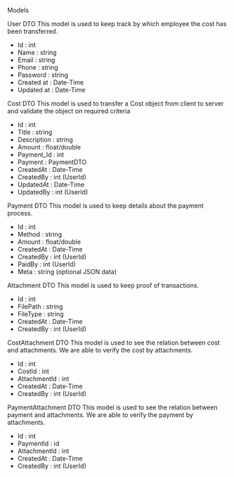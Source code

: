 Models 

User DTO
This model is used to keep track by which employee the cost has been transferred.
* Id : int
* Name : string
* Email : string
* Phone : string
* Password : string
* Created at : Date-Time
* Updated at : Date-Time

Cost DTO
This model is used to transfer a Cost object from client to server and validate the object on required criteria
* Id : int
* Title : string
* Description : string
* Amount : float/double
* Payment_Id : int
* Payment : PaymentDTO
* CreatedAt : Date-Time
* CreatedBy : int (UserId)
* UpdatedAt : Date-Time
* UpdatedBy : int (UserId)

Payment DTO
This model is used to keep details about the payment process.
* Id : int
* Method : string
* Amount : float/double
* CreatedAt : Date-Time
* CreatedBy : int (UserId)
* PaidBy : int (UserId)
* Meta : string (optional JSON data)

Attachment DTO
This model is used to keep proof of transactions.
* Id : int
* FilePath : string
* FileType : string
* CreatedAt : Date-Time
* CreatedBy : int (UserId)


CostAttachment DTO
This model is used to see the relation between cost and attachments. We are able to verify the cost by attachments.
* Id : int
* CostId : int
* AttachmentId : int
* CreatedAt : Date-Time
* CreatedBy : int (UserId)


PaymentAttachment DTO
This model is used to see the relation between payment and attachments. We are able to verify the payment by attachments.
* Id : int
* PaymentId : id
* AttachmentId : int
* CreatedAt : Date-Time
* CreatedBy : int (UserId)


